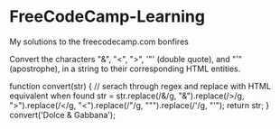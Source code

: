# FreeCodeCamp-Learning
My solutions to the freecodecamp.com bonfires

Convert the characters "&", "<", ">", '"' (double quote), and "'" (apostrophe), in a string to their corresponding HTML entities.

function convert(str) {
// serach through regex and replace with HTML equivalent when found
  str = str.replace(/&/g, "&amp;").replace(/>/g, "&gt;").replace(/</g, "&lt;").replace(/"/g, "&quot;").replace(/'/g, "&apos;"); 
  return str;
}
convert('Dolce & Gabbana');
